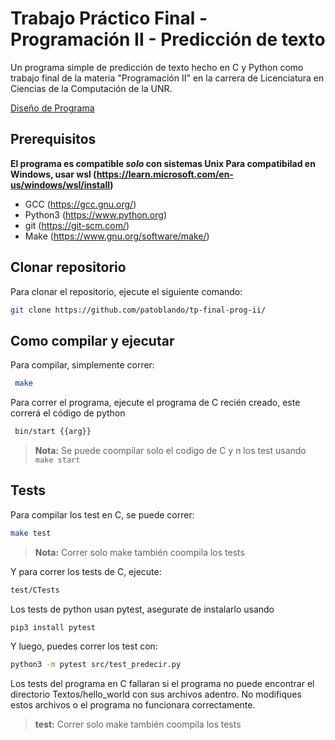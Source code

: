 
# Trabajo Práctico Final - Programación II - Predicción de texto

Un programa simple de predicción de texto hecho en C y Python como trabajo final de la materia "Programación II" en la carrera de Licenciatura en Ciencias de la Computación de la UNR.

[Diseño de Programa](Diseño_de_programa.md)
## Prerequisitos
**El programa es compatible _solo_ con sistemas Unix
Para compatibilad en Windows, usar wsl (https://learn.microsoft.com/en-us/windows/wsl/install)**

- GCC (https://gcc.gnu.org/)
- Python3 (https://www.python.org)
- git (https://git-scm.com/)
- Make (https://www.gnu.org/software/make/)

## Clonar repositorio  

  Para clonar el repositorio, ejecute el siguiente comando:
  
  ```sh
  git clone https://github.com/patoblando/tp-final-prog-ii/
  ```
  
## Como compilar y ejecutar

  Para compilar, simplemente correr:

 ```sh
  make
  ```

  Para correr el programa, ejecute el programa de C recién creado, este correrá el código de python
 ```sh
  bin/start {{arg}} 
  ```
  
  > **Nota:** Se puede coompilar solo el codigo de C y n los test usando ```make start```

## Tests
  Para compilar los test en C, se puede correr:
  ```sh
  make test
  ```
  > **Nota:** Correr solo make también coompila los tests

  Y para correr los tests de C, ejecute:

  ```sh
  test/CTests
  ```
  Los tests de python usan pytest,  asegurate de instalarlo usando

  ```sh
  pip3 install pytest
  ```
  Y luego, puedes correr los test con:

  ```sh
  python3 -m pytest src/test_predecir.py
  ```

  Los tests del programa en C fallaran si el programa no puede encontrar el directorio Textos/hello_world   con sus archivos adentro.
  No modifiques estos archivos o el programa no funcionara correctamente.

  > **test:** Correr solo make también coompila los tests


